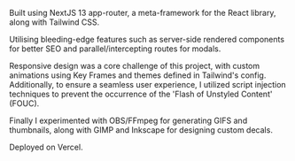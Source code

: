 Built using NextJS 13 app-router, a meta-framework for the React library, along with Tailwind CSS.

Utilising bleeding-edge features such as server-side rendered components for better SEO and parallel/intercepting routes for modals.

Responsive design was a core challenge of this project, with custom animations using Key Frames and themes defined in Tailwind's config. Additionally, to ensure a seamless user experience, I utilized script injection techniques to prevent the occurrence of the 'Flash of Unstyled Content' (FOUC).

Finally I experimented with OBS/FFmpeg for generating GIFS and thumbnails, along with GIMP and Inkscape for designing custom decals.

Deployed on Vercel.
